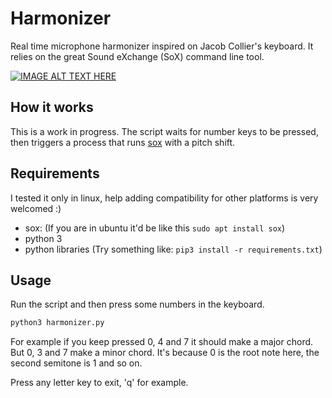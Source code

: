 # Harmonizer

Real time microphone harmonizer inspired on Jacob Collier's keyboard. It relies on the great Sound eXchange (SoX) command line tool.

[![IMAGE ALT TEXT HERE](https://i.ytimg.com/vi/DnpVAyPjxDA/hqdefault.jpg)](https://youtu.be/DnpVAyPjxDA?t=30)

## How it works

This is a work in progress. The script waits for number keys to be pressed, then triggers a process that runs [sox](https://en.wikipedia.org/wiki/SoX) with a pitch shift.

## Requirements

I tested it only in linux, help adding compatibility for other platforms is very welcomed :)

- sox: (If you are in ubuntu it'd be like this `sudo apt install sox`)
- python 3
- python libraries (Try something like: `pip3 install -r requirements.txt`)

## Usage

Run the script and then press some numbers in the keyboard.

```bash
python3 harmonizer.py
```

For example if you keep pressed 0, 4 and 7 it should make a major chord. But 0, 3 and 7 make a minor chord. It's because 0 is the root note here, the second semitone is 1 and so on.

Press any letter key to exit, 'q' for example.
